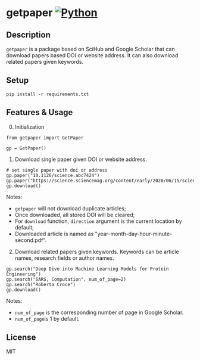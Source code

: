 # getpaper [![Python](https://img.shields.io/badge/Python-3%2B-blue.svg)](https://www.python.org)

## Description 

`getpaper` is a package based on SciHub and Google Scholar that can download papers based DOI or website address. It can also download related papers given keywords. 

## Setup

```python3
pip install -r requirements.txt
```

## Features & Usage

0. Initialization

```python3
from getpaper import GetPaper

gp = GetPaper()
```

1. Download single paper given DOI or website address. 

```python3
# set single paper with doi or address
gp.paper("10.1126/science.abc7424")
gp.paper("https://science.sciencemag.org/content/early/2020/06/15/science.abc7424.abstract")
gp.download()
```

Notes: 
- `getpaper` will not download duplicate articles;
- Once downloaded, all stored DOI will be cleared;
- For `download` function, `direction` argument is the current location by default;
- Downloaded article is named as "year-month-day-hour-minute-second.pdf".

2. Download related papers given keywords. Keywords can be article names, research fields or author names. 

```python3
gp.search("Deep Dive into Machine Learning Models for Protein Engineering")
gp.search("SARS, Computation", num_of_page=2)
gp.search("Roberta Croce")
gp.download()
```

Notes: 
- `num_of_page` is the corresponding number of page in Google Scholar. 
- `num_of_page`is 1 by default. 

## License

MIT
